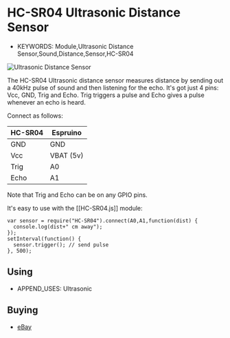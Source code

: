 <!--- Copyright (c) 2013 Gordon Williams, Pur3 Ltd. See the file LICENSE for copying permission. -->
HC-SR04 Ultrasonic Distance Sensor
=========

* KEYWORDS: Module,Ultrasonic Distance Sensor,Sound,Distance,Sensor,HC-SR04

![Ultrasonic Distance Sensor](HC-SR04/module.jpg)

The HC-SR04 Ultrasonic distance sensor measures distance by sending out a 40kHz pulse of sound and then listening for the echo. It's got just 4 pins: Vcc, GND, Trig and Echo. Trig triggers a pulse and Echo gives a pulse whenever an echo is heard.

Connect as follows:

| HC-SR04 | Espruino   |
| ------- | ---------- |
| GND     | GND        |
| Vcc     | VBAT (5v)  | 
| Trig    | A0         |
| Echo    | A1         |

Note that Trig and Echo can be on any GPIO pins.

It's easy to use with the [[HC-SR04.js]] module:

```
var sensor = require("HC-SR04").connect(A0,A1,function(dist) {
  console.log(dist+" cm away");
});
setInterval(function() {
  sensor.trigger(); // send pulse
}, 500);
```

Using 
-----

* APPEND_USES: Ultrasonic

Buying
-----

* [eBay](http://www.ebay.com/sch/i.html?_nkw=HC-SR04)
